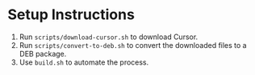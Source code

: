 # Setup Instructions

1. Run `scripts/download-cursor.sh` to download Cursor.
2. Run `scripts/convert-to-deb.sh` to convert the downloaded files to a DEB package.
3. Use `build.sh` to automate the process. 